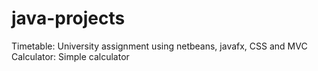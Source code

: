 # java-projects
Timetable: University assignment using netbeans, javafx, CSS and MVC
Calculator: Simple calculator
